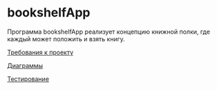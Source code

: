 # bookshelfApp

Программа bookshelfApp реализует концепцию книжной полки, где каждый может положить и взять книгу.

[Требования к проекту](https://github.com/pashapapasha228/bookshelfApp/blob/main/docs/SRS.md)

[Диаграммы](https://github.com/pashapapasha228/bookshelfApp/blob/main/diagrams)

[Тестирование](https://github.com/pashapapasha228/bookshelfApp/blob/main/tests)
